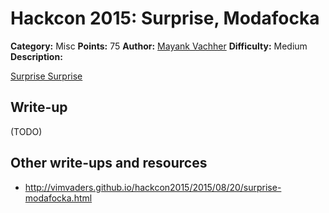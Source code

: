 # Hackcon 2015: Surprise, Modafocka

**Category:** Misc
**Points:** 75
**Author:** [Mayank Vachher](https://github.com/mvachher)
**Difficulty:** Medium
**Description:** 

[Surprise Surprise](https://s3-ap-southeast-1.amazonaws.com/hackcon15/surprise_muthafuka.jpg)

## Write-up

(TODO)

## Other write-ups and resources

* <http://vimvaders.github.io/hackcon2015/2015/08/20/surprise-modafocka.html>
